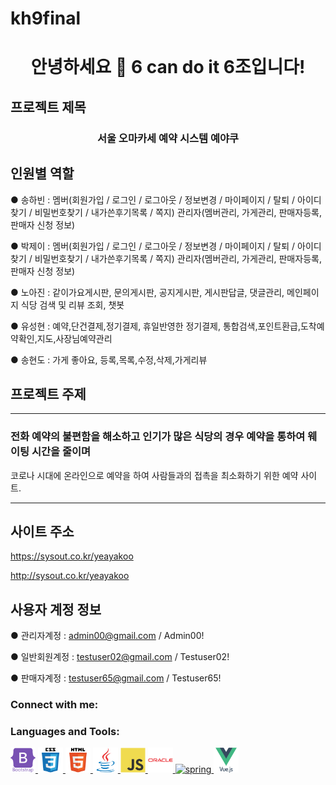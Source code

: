 # kh9final

<h1 align="center">안녕하세요 👋 6 can do it 6조입니다!</h1>

## 프로젝트 제목

<h3 align="center">서울 오마카세 예약 시스템 예야쿠</h3>


## 인원별 역할

● 송하빈 : 멤버(회원가입 / 로그인 / 로그아웃 /  정보변경 /  마이페이지 / 탈퇴 / 아이디찾기 / 비밀번호찾기 / 내가쓴후기목록 /  쪽지)
         관리자(멤버관리, 가게관리, 판매자등록, 판매자 신청 정보)

● 박제이 : 멤버(회원가입 / 로그인 / 로그아웃 /  정보변경 /  마이페이지 / 탈퇴 / 아이디찾기 / 비밀번호찾기 / 내가쓴후기목록 /  쪽지)
         관리자(멤버관리, 가게관리, 판매자등록, 판매자 신청 정보)
 
● 노아진 : 같이가요게시판, 문의게시판, 공지게시판, 게시판답글, 댓글관리, 메인페이지 식당 검색 및 리뷰 조회, 챗봇

● 유성현 : 예약,단건결제,정기결제, 휴일반영한 정기결제, 통합검색,포인트환급,도착예약확인,지도,사장님예약관리

● 송현도 : 가게 좋아요, 등록,목록,수정,삭제,가게리뷰



## 프로젝트 주제

***
### 전화 예약의 불편함을 해소하고 인기가 많은 식당의 경우  예약을 통하여 웨이팅 시간을 줄이며 
코로나 시대에 온라인으로 예약을 하여 사람들과의 접촉을 최소화하기 위한 예약 사이트.

***


## 사이트 주소

https://sysout.co.kr/yeayakoo

http://sysout.co.kr/yeayakoo


## 사용자 계정 정보

● 관리자계정 : admin00@gmail.com / Admin00!

● 일반회원계정 : testuser02@gmail.com / Testuser02!

● 판매자계정 : testuser65@gmail.com / Testuser65!


<h3 align="left">Connect with me:</h3>
<p align="left">
</p>

<h3 align="left">Languages and Tools:</h3>
<p align="left"> <a href="https://getbootstrap.com" target="_blank" rel="noreferrer"> <img src="https://raw.githubusercontent.com/devicons/devicon/master/icons/bootstrap/bootstrap-plain-wordmark.svg" alt="bootstrap" width="40" height="40"/> </a> <a href="https://www.w3schools.com/css/" target="_blank" rel="noreferrer"> <img src="https://raw.githubusercontent.com/devicons/devicon/master/icons/css3/css3-original-wordmark.svg" alt="css3" width="40" height="40"/> </a> <a href="https://www.w3.org/html/" target="_blank" rel="noreferrer"> <img src="https://raw.githubusercontent.com/devicons/devicon/master/icons/html5/html5-original-wordmark.svg" alt="html5" width="40" height="40"/> </a> <a href="https://www.java.com" target="_blank" rel="noreferrer"> <img src="https://raw.githubusercontent.com/devicons/devicon/master/icons/java/java-original.svg" alt="java" width="40" height="40"/> </a> <a href="https://developer.mozilla.org/en-US/docs/Web/JavaScript" target="_blank" rel="noreferrer"> <img src="https://raw.githubusercontent.com/devicons/devicon/master/icons/javascript/javascript-original.svg" alt="javascript" width="40" height="40"/> </a> <a href="https://www.oracle.com/" target="_blank" rel="noreferrer"> <img src="https://raw.githubusercontent.com/devicons/devicon/master/icons/oracle/oracle-original.svg" alt="oracle" width="40" height="40"/> </a> <a href="https://spring.io/" target="_blank" rel="noreferrer"> <img src="https://www.vectorlogo.zone/logos/springio/springio-icon.svg" alt="spring" width="40" height="40"/> </a> <a href="https://vuejs.org/" target="_blank" rel="noreferrer"> <img src="https://raw.githubusercontent.com/devicons/devicon/master/icons/vuejs/vuejs-original-wordmark.svg" alt="vuejs" width="40" height="40"/> </a> </p>
